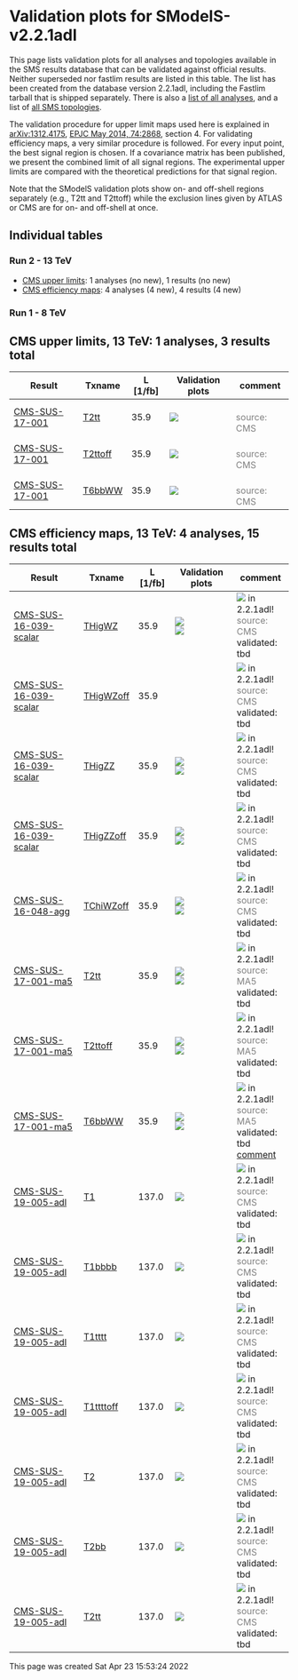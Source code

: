 
# Validation plots for SModelS-v2.2.1adl

This page lists validation plots for all analyses and topologies available in
the SMS results database that can be validated against official results.
Neither superseded nor fastlim results are listed in this table. The list has been created from the
database version 2.2.1adl, including the Fastlim tarball that is shipped separately.
There is also a [list of all analyses](ListOfAnalyses221adl), and
a list of [all SMS topologies](SmsDictionary221adl).

The validation procedure for upper limit maps used here is explained in [arXiv:1312.4175](http://arxiv.org/abs/1312.4175),  [EPJC May 2014, 74:2868](http://link.springer.com/article/10.1140/epjc/s10052-014-2868-5), section 4. For validating efficiency maps, a very similar procedure is followed. For every input point, the best signal region is chosen. If a covariance matrix has been published, we present the combined limit of all signal regions. The experimental upper limits are compared with the theoretical predictions for that signal region.

Note that the SModelS validation plots show on- and off-shell regions
separately (e.g., T2tt and T2ttoff) while the exclusion lines given by ATLAS or
CMS are for on- and off-shell at once.

## Individual tables

### Run 2 - 13 TeV
 * [CMS upper limits](#CMSupperlimits13): 1 analyses (no new), 1 results (no new)
 * [CMS efficiency maps](#CMSefficiencymaps13): 4 analyses (4 new), 4 results (4 new)

### Run 1 - 8 TeV


<a name="CMSupperlimits13"></a>
## CMS upper limits, 13 TeV: 1 analyses, 3 results total

| **Result** | **Txname** | **L [1/fb]** | **Validation plots** | **comment** |
|------------|------------|--------------|----------------------|-------------|
| [CMS-SUS-17-001](http://cms-results.web.cern.ch/cms-results/public-results/publications/SUS-17-001/index.html) | [T2tt](SmsDictionary221adl#T2tt)| 35.9|<a href="https://smodels.github.io/validation/221adl/13TeV/CMS/CMS-SUS-17-001/validation/T2tt_2EqMassAx_EqMassBy_pretty.png"><img src="https://smodels.github.io/validation/221adl/13TeV/CMS/CMS-SUS-17-001/validation/T2tt_2EqMassAx_EqMassBy_pretty.png?1491722004" /></a>  |<br><font color='grey'>source: CMS</font><br> |
| [CMS-SUS-17-001](http://cms-results.web.cern.ch/cms-results/public-results/publications/SUS-17-001/index.html) | [T2ttoff](SmsDictionary221adl#T2ttoff)| 35.9|<a href="https://smodels.github.io/validation/221adl/13TeV/CMS/CMS-SUS-17-001/validation/T2ttoff_2EqMassAx_EqMassBy_pretty.png"><img src="https://smodels.github.io/validation/221adl/13TeV/CMS/CMS-SUS-17-001/validation/T2ttoff_2EqMassAx_EqMassBy_pretty.png?1491722004" /></a>  |<br><font color='grey'>source: CMS</font><br> |
| [CMS-SUS-17-001](http://cms-results.web.cern.ch/cms-results/public-results/publications/SUS-17-001/index.html) | [T6bbWW](SmsDictionary221adl#T6bbWW)| 35.9|<a href="https://smodels.github.io/validation/221adl/13TeV/CMS/CMS-SUS-17-001/validation/T6bbWW_2EqMassAx_EqMassB0.5x+0.5y_EqMassCy_pretty.png"><img src="https://smodels.github.io/validation/221adl/13TeV/CMS/CMS-SUS-17-001/validation/T6bbWW_2EqMassAx_EqMassB0.5x+0.5y_EqMassCy_pretty.png?1491722004" /></a>  |<br><font color='grey'>source: CMS</font><br> |


<a name="CMSefficiencymaps13"></a>
## CMS efficiency maps, 13 TeV: 4 analyses, 15 results total

| **Result** | **Txname** | **L [1/fb]** | **Validation plots** | **comment** |
|------------|------------|--------------|----------------------|-------------|
| [CMS-SUS-16-039-scalar](http://cms-results.web.cern.ch/cms-results/public-results/publications/SUS-16-039/index.html) | [THigWZ](SmsDictionary221adl#THigWZ)| 35.9|<a href="https://smodels.github.io/validation/221adl/13TeV/CMS/CMS-SUS-16-039-scalar/validation/THigWZ_2EqMassAx_EqMassBy_combined_pretty.png"><img src="https://smodels.github.io/validation/221adl/13TeV/CMS/CMS-SUS-16-039-scalar/validation/THigWZ_2EqMassAx_EqMassBy_combined_pretty.png?1491722004" /></a><BR><a href="https://smodels.github.io/validation/221adl/13TeV/CMS/CMS-SUS-16-039-scalar/validation/THigWZ_2EqMassAx_EqMassBy_pretty.png"><img src="https://smodels.github.io/validation/221adl/13TeV/CMS/CMS-SUS-16-039-scalar/validation/THigWZ_2EqMassAx_EqMassBy_pretty.png?1491722004" /></a>  | <img src="https://smodels.github.io/pics/new.png" /> in 2.2.1adl! <br><font color='grey'>source: CMS</font><br>validated: tbd<br> |
| [CMS-SUS-16-039-scalar](http://cms-results.web.cern.ch/cms-results/public-results/publications/SUS-16-039/index.html) | [THigWZoff](SmsDictionary221adl#THigWZoff)| 35.9|  | <img src="https://smodels.github.io/pics/new.png" /> in 2.2.1adl! <br><font color='grey'>source: CMS</font><br>validated: tbd<br> |
| [CMS-SUS-16-039-scalar](http://cms-results.web.cern.ch/cms-results/public-results/publications/SUS-16-039/index.html) | [THigZZ](SmsDictionary221adl#THigZZ)| 35.9|<a href="https://smodels.github.io/validation/221adl/13TeV/CMS/CMS-SUS-16-039-scalar/validation/THigZZ_2EqMassAx_EqMassBy_combined_pretty.png"><img src="https://smodels.github.io/validation/221adl/13TeV/CMS/CMS-SUS-16-039-scalar/validation/THigZZ_2EqMassAx_EqMassBy_combined_pretty.png?1491722004" /></a><BR><a href="https://smodels.github.io/validation/221adl/13TeV/CMS/CMS-SUS-16-039-scalar/validation/THigZZ_2EqMassAx_EqMassBy_pretty.png"><img src="https://smodels.github.io/validation/221adl/13TeV/CMS/CMS-SUS-16-039-scalar/validation/THigZZ_2EqMassAx_EqMassBy_pretty.png?1491722004" /></a>  | <img src="https://smodels.github.io/pics/new.png" /> in 2.2.1adl! <br><font color='grey'>source: CMS</font><br>validated: tbd<br> |
| [CMS-SUS-16-039-scalar](http://cms-results.web.cern.ch/cms-results/public-results/publications/SUS-16-039/index.html) | [THigZZoff](SmsDictionary221adl#THigZZoff)| 35.9|<a href="https://smodels.github.io/validation/221adl/13TeV/CMS/CMS-SUS-16-039-scalar/validation/THigZZoff_2EqMassAx_EqMassBy_combined_pretty.png"><img src="https://smodels.github.io/validation/221adl/13TeV/CMS/CMS-SUS-16-039-scalar/validation/THigZZoff_2EqMassAx_EqMassBy_combined_pretty.png?1491722004" /></a><BR><a href="https://smodels.github.io/validation/221adl/13TeV/CMS/CMS-SUS-16-039-scalar/validation/THigZZoff_2EqMassAx_EqMassBy_pretty.png"><img src="https://smodels.github.io/validation/221adl/13TeV/CMS/CMS-SUS-16-039-scalar/validation/THigZZoff_2EqMassAx_EqMassBy_pretty.png?1491722004" /></a>  | <img src="https://smodels.github.io/pics/new.png" /> in 2.2.1adl! <br><font color='grey'>source: CMS</font><br>validated: tbd<br> |
| [CMS-SUS-16-048-agg](http://cms-results.web.cern.ch/cms-results/public-results/publications/SUS-16-048/index.html) | [TChiWZoff](SmsDictionary221adl#TChiWZoff)| 35.9|<a href="https://smodels.github.io/validation/221adl/13TeV/CMS/CMS-SUS-16-048-agg/validation/TChiWZoff_2EqMassAx_EqMassBy_combined_pretty.png"><img src="https://smodels.github.io/validation/221adl/13TeV/CMS/CMS-SUS-16-048-agg/validation/TChiWZoff_2EqMassAx_EqMassBy_combined_pretty.png?1491722004" /></a><BR><a href="https://smodels.github.io/validation/221adl/13TeV/CMS/CMS-SUS-16-048-agg/validation/TChiWZoff_2EqMassAx_EqMassBy_pretty.png"><img src="https://smodels.github.io/validation/221adl/13TeV/CMS/CMS-SUS-16-048-agg/validation/TChiWZoff_2EqMassAx_EqMassBy_pretty.png?1491722004" /></a>  | <img src="https://smodels.github.io/pics/new.png" /> in 2.2.1adl! <br><font color='grey'>source: CMS</font><br>validated: tbd<br> |
| [CMS-SUS-17-001-ma5](http://cms-results.web.cern.ch/cms-results/public-results/publications/SUS-17-001/index.html) | [T2tt](SmsDictionary221adl#T2tt)| 35.9|<a href="https://smodels.github.io/validation/221adl/13TeV/CMS/CMS-SUS-17-001-ma5/validation/T2tt_2EqMassAx_EqMassBy_combined_pretty.png"><img src="https://smodels.github.io/validation/221adl/13TeV/CMS/CMS-SUS-17-001-ma5/validation/T2tt_2EqMassAx_EqMassBy_combined_pretty.png?1491722004" /></a><BR><a href="https://smodels.github.io/validation/221adl/13TeV/CMS/CMS-SUS-17-001-ma5/validation/T2tt_2EqMassAx_EqMassBy_pretty.png"><img src="https://smodels.github.io/validation/221adl/13TeV/CMS/CMS-SUS-17-001-ma5/validation/T2tt_2EqMassAx_EqMassBy_pretty.png?1491722004" /></a>  | <img src="https://smodels.github.io/pics/new.png" /> in 2.2.1adl! <br><font color='grey'>source: MA5</font><br>validated: tbd<br> |
| [CMS-SUS-17-001-ma5](http://cms-results.web.cern.ch/cms-results/public-results/publications/SUS-17-001/index.html) | [T2ttoff](SmsDictionary221adl#T2ttoff)| 35.9|<a href="https://smodels.github.io/validation/221adl/13TeV/CMS/CMS-SUS-17-001-ma5/validation/T2ttoff_2EqMassAx_EqMassBy_combined_pretty.png"><img src="https://smodels.github.io/validation/221adl/13TeV/CMS/CMS-SUS-17-001-ma5/validation/T2ttoff_2EqMassAx_EqMassBy_combined_pretty.png?1491722004" /></a><BR><a href="https://smodels.github.io/validation/221adl/13TeV/CMS/CMS-SUS-17-001-ma5/validation/T2ttoff_2EqMassAx_EqMassBy_pretty.png"><img src="https://smodels.github.io/validation/221adl/13TeV/CMS/CMS-SUS-17-001-ma5/validation/T2ttoff_2EqMassAx_EqMassBy_pretty.png?1491722004" /></a>  | <img src="https://smodels.github.io/pics/new.png" /> in 2.2.1adl! <br><font color='grey'>source: MA5</font><br>validated: tbd<br> |
| [CMS-SUS-17-001-ma5](http://cms-results.web.cern.ch/cms-results/public-results/publications/SUS-17-001/index.html) | [T6bbWW](SmsDictionary221adl#T6bbWW)| 35.9|<a href="https://smodels.github.io/validation/221adl/13TeV/CMS/CMS-SUS-17-001-ma5/validation/T6bbWW_2EqMassAx_EqMassB0.5x+0.5y_EqMassCy_combined_pretty.png"><img src="https://smodels.github.io/validation/221adl/13TeV/CMS/CMS-SUS-17-001-ma5/validation/T6bbWW_2EqMassAx_EqMassB0.5x+0.5y_EqMassCy_combined_pretty.png?1491722004" /></a><BR><a href="https://smodels.github.io/validation/221adl/13TeV/CMS/CMS-SUS-17-001-ma5/validation/T6bbWW_2EqMassAx_EqMassB0.5x+0.5y_EqMassCy_pretty.png"><img src="https://smodels.github.io/validation/221adl/13TeV/CMS/CMS-SUS-17-001-ma5/validation/T6bbWW_2EqMassAx_EqMassB0.5x+0.5y_EqMassCy_pretty.png?1491722004" /></a>  | <img src="https://smodels.github.io/pics/new.png" /> in 2.2.1adl! <br><font color='grey'>source: MA5</font><br>validated: tbd<br>[comment](https://smodels.github.io/validation/221adl/13TeV/CMS/CMS-SUS-17-001-ma5/validation/T6bbWW.txt) |
| [CMS-SUS-19-005-adl](http://cms-results.web.cern.ch/cms-results/public-results/publications/SUS-19-005/index.html) | [T1](SmsDictionary221adl#T1)| 137.0|<a href="https://smodels.github.io/validation/221adl/13TeV/CMS/CMS-SUS-19-005-adl/validation/T1_2EqMassAx_EqMassBy_pretty.png"><img src="https://smodels.github.io/validation/221adl/13TeV/CMS/CMS-SUS-19-005-adl/validation/T1_2EqMassAx_EqMassBy_pretty.png?1491722004" /></a>  | <img src="https://smodels.github.io/pics/new.png" /> in 2.2.1adl! <br><font color='grey'>source: CMS</font><br>validated: tbd<br> |
| [CMS-SUS-19-005-adl](http://cms-results.web.cern.ch/cms-results/public-results/publications/SUS-19-005/index.html) | [T1bbbb](SmsDictionary221adl#T1bbbb)| 137.0|<a href="https://smodels.github.io/validation/221adl/13TeV/CMS/CMS-SUS-19-005-adl/validation/T1bbbb_2EqMassAx_EqMassBy_pretty.png"><img src="https://smodels.github.io/validation/221adl/13TeV/CMS/CMS-SUS-19-005-adl/validation/T1bbbb_2EqMassAx_EqMassBy_pretty.png?1491722004" /></a>  | <img src="https://smodels.github.io/pics/new.png" /> in 2.2.1adl! <br><font color='grey'>source: CMS</font><br>validated: tbd<br> |
| [CMS-SUS-19-005-adl](http://cms-results.web.cern.ch/cms-results/public-results/publications/SUS-19-005/index.html) | [T1tttt](SmsDictionary221adl#T1tttt)| 137.0|<a href="https://smodels.github.io/validation/221adl/13TeV/CMS/CMS-SUS-19-005-adl/validation/T1tttt_2EqMassAx_EqMassBy_pretty.png"><img src="https://smodels.github.io/validation/221adl/13TeV/CMS/CMS-SUS-19-005-adl/validation/T1tttt_2EqMassAx_EqMassBy_pretty.png?1491722004" /></a>  | <img src="https://smodels.github.io/pics/new.png" /> in 2.2.1adl! <br><font color='grey'>source: CMS</font><br>validated: tbd<br> |
| [CMS-SUS-19-005-adl](http://cms-results.web.cern.ch/cms-results/public-results/publications/SUS-19-005/index.html) | [T1ttttoff](SmsDictionary221adl#T1ttttoff)| 137.0|<a href="https://smodels.github.io/validation/221adl/13TeV/CMS/CMS-SUS-19-005-adl/validation/T1ttttoff_2EqMassAx_EqMassBy_pretty.png"><img src="https://smodels.github.io/validation/221adl/13TeV/CMS/CMS-SUS-19-005-adl/validation/T1ttttoff_2EqMassAx_EqMassBy_pretty.png?1491722004" /></a>  | <img src="https://smodels.github.io/pics/new.png" /> in 2.2.1adl! <br><font color='grey'>source: CMS</font><br>validated: tbd<br> |
| [CMS-SUS-19-005-adl](http://cms-results.web.cern.ch/cms-results/public-results/publications/SUS-19-005/index.html) | [T2](SmsDictionary221adl#T2)| 137.0|<a href="https://smodels.github.io/validation/221adl/13TeV/CMS/CMS-SUS-19-005-adl/validation/T2_2EqMassAx_EqMassBy_pretty.png"><img src="https://smodels.github.io/validation/221adl/13TeV/CMS/CMS-SUS-19-005-adl/validation/T2_2EqMassAx_EqMassBy_pretty.png?1491722004" /></a>  | <img src="https://smodels.github.io/pics/new.png" /> in 2.2.1adl! <br><font color='grey'>source: CMS</font><br>validated: tbd<br> |
| [CMS-SUS-19-005-adl](http://cms-results.web.cern.ch/cms-results/public-results/publications/SUS-19-005/index.html) | [T2bb](SmsDictionary221adl#T2bb)| 137.0|<a href="https://smodels.github.io/validation/221adl/13TeV/CMS/CMS-SUS-19-005-adl/validation/T2bb_2EqMassAx_EqMassBy_pretty.png"><img src="https://smodels.github.io/validation/221adl/13TeV/CMS/CMS-SUS-19-005-adl/validation/T2bb_2EqMassAx_EqMassBy_pretty.png?1491722004" /></a>  | <img src="https://smodels.github.io/pics/new.png" /> in 2.2.1adl! <br><font color='grey'>source: CMS</font><br>validated: tbd<br> |
| [CMS-SUS-19-005-adl](http://cms-results.web.cern.ch/cms-results/public-results/publications/SUS-19-005/index.html) | [T2tt](SmsDictionary221adl#T2tt)| 137.0|<a href="https://smodels.github.io/validation/221adl/13TeV/CMS/CMS-SUS-19-005-adl/validation/T2tt_2EqMassAx_EqMassBy_pretty.png"><img src="https://smodels.github.io/validation/221adl/13TeV/CMS/CMS-SUS-19-005-adl/validation/T2tt_2EqMassAx_EqMassBy_pretty.png?1491722004" /></a>  | <img src="https://smodels.github.io/pics/new.png" /> in 2.2.1adl! <br><font color='grey'>source: CMS</font><br>validated: tbd<br> |

This page was created Sat Apr 23 15:53:24 2022
